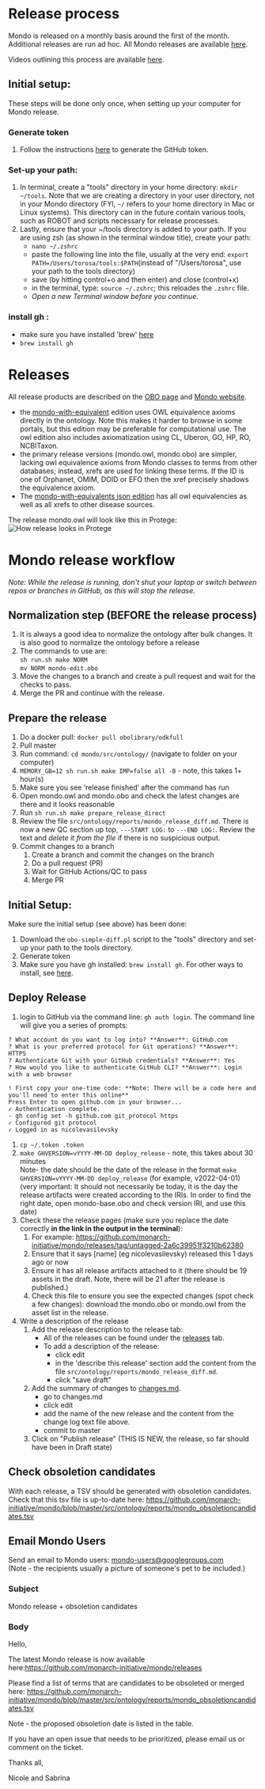 # Release process

Mondo is released on a monthly basis around the first of the month. Additional releases are run ad hoc. All Mondo releases are available [here](https://github.com/monarch-initiative/mondo/releases).

Videos outlining this process are available [here](https://www.youtube.com/watch?v=LfOnrnCCnmI).

## Initial setup: 
These steps will be done only once, when setting up your computer for Mondo release. 
### Generate token
1. Follow the instructions [here](https://mondo.readthedocs.io/en/latest/developer-guide/generate-token/) to generate the GitHub token.
### Set-up your path:
1. In terminal, create a "tools" directory in your home directory: 
`mkdir ~/tools`. 
Note that we are creating a directory in your user directory, not in your Mondo directory (FYI, `~/` refers to your home directory in Mac or Linux systems). This directory can in the future contain various tools, such as ROBOT and scripts necessary for release processes. 
1. Lastly, ensure that your ~/tools directory is added to your path. If you are using zsh (as shown in the terminal window title), create your path: 
   - `nano ~/.zshrc`
   - paste the following line into the file, usually at the very end: `export PATH=/Users/torosa/tools:$PATH`(instead of "/Users/torosa", use your path to the tools directory)
   - save (by hitting control+o and then enter) and close (control+x)
   - in the terminal, type: `source ~/.zshrc`; this reloades the `.zshrc` file. 
   - *Open a new Terminal window before you continue*. 
###  install gh : 
- make sure you have installed 'brew' [here](https://brew.sh/)
- `brew install gh`


# Releases

All release products are described on the [OBO page](http://obofoundry.org/ontology/mondo.html) and [Mondo website](https://mondo.monarchinitiative.org/).

 - the [mondo-with-equivalent](http://purl.obolibrary.org/obo/mondo/mondo-with-equivalents.owl) edition uses OWL equivalence axioms directly in the ontology. Note this makes it harder to browse in some portals, but this edition may be preferable for computational use. The owl edition also includes axiomatization using CL, Uberon, GO, HP, RO, NCBITaxon.
 - the primary release versions (mondo.owl, mondo.obo) are simpler, lacking owl equivalence axioms from Mondo classes to terms from other databases; instead, xrefs are used for linking these terms. If the ID is one of Orphanet, OMIM, DOID or EFO then the xref precisely shadows the equivalence axiom.
- The [mondo-with-equivalents json edition](http://purl.obolibrary.org/obo/mondo/mondo-with-equivalents.json) has all owl equivalencies as well as all xrefs to other disease sources.

The release mondo.owl will look like this in Protege:
![How release looks in Protege](images/release-protege-look.png)

# Mondo release workflow

_Note: While the release is running, don't shut your laptop or switch between repos or branches in GitHub, as this will stop the release._

## Normalization step (BEFORE the release process)
1. It is always a good idea to normalize the ontology after bulk changes. It is also good to normalize the ontology before a release
2. The commands to use are:  
`sh run.sh make NORM`  
`mv NORM mondo-edit.obo`   
3. Move the changes to a branch and create a pull request and wait for the checks to pass.
4. Merge the PR and continue with the release.

## Prepare the release
1. Do a docker pull: `docker pull obolibrary/odkfull`
1. Pull master
1. Run command: `cd mondo/src/ontology/` (navigate to folder on your computer)
1. `MEMORY_GB=12 sh run.sh make IMP=false all -B` - note, this takes 1+ hour(s)
1. Make sure you see ‘release finished’ after the command has run
1. Open mondo.owl and mondo.obo and check the latest changes are there and it looks reasonable
1. Run `sh run.sh make prepare_release_direct`
1. Review the file `src/ontology/reports/mondo_release_diff.md`. There is now a new QC section up top, `---START LOG:` to `---END LOG:`. Review the text and _delete it from the file_ if there is no suspicious output.
1. Commit changes to a branch
   1. Create a branch and commit the changes on the branch
   1. Do a pull request (PR)
   1. Wait for GitHub Actions/QC to pass
   1. Merge PR

## Initial Setup:
Make sure the initial setup (see above) has been done:  
1. Download the `obo-simple-diff.pl` script to the "tools" directory and set-up your path to the tools directory.  
2. Generate token  
3. Make sure you have gh installed: `brew install gh`. For other ways to install, see [here](https://github.com/cli/cli).  


## Deploy Release
1. login to GitHub via the command line: `gh auth login`. The command line will give you a series of prompts:

```
? What account do you want to log into? **Answer**: GitHub.com
? What is your preferred protocol for Git operations? **Answer**: HTTPS
? Authenticate Git with your GitHub credentials? **Answer**: Yes
? How would you like to authenticate GitHub CLI? **Answer**: Login with a web browser

! First copy your one-time code: **Note: There will be a code here and you'll need to enter this online**
Press Enter to open github.com in your browser... 
✓ Authentication complete.
- gh config set -h github.com git_protocol https
✓ Configured git protocol
✓ Logged in as nicolevasilevsky
```

1. `cp ~/.token .token`  
1. `make GHVERSION=vYYYY-MM-DD deploy_release` - note, this takes about 30 minutes  
Note- the date should be the date of the release in the format `make GHVERSION=vYYYY-MM-DD deploy_release` (for example, v2022-04-01) (very important: It should not necessarily be today, it is the day the release artifacts were created according to the IRIs. In order to find the right date, open mondo-base.obo and check version IRI, and use this date)
1. Check these the release pages (make sure you replace the date correctly **in the link in the output in the terminal**):
    1. For example: https://github.com/monarch-initiative/mondo/releases/tag/untagged-2a6c39951f3210b62380
    2. Ensure that it says [name] (eg nicolevasilevsky) released this 1 days ago or now
    3. Ensure it has all release artifacts attached to it (there should be 19 assets in the draft. Note, there will be 21 after the release is published.)
    4. Check this file to ensure you see the expected changes (spot check a few changes): download the mondo.obo or mondo.owl from the asset list in the release.
1. Write a description of the release
   1. Add the release description to the release tab: 
       - All of the releases can be found under the [releases](https://github.com/monarch-initiative/mondo/releases) tab.
       - To add a description of the release: 
         - click edit
         - in the 'describe this release' section add the content from the file `src/ontology/reports/mondo_release_diff.md`.
         - click "save draft"
   2. Add the summary of changes to [changes.md](https://github.com/monarch-initiative/mondo/blob/master/Changes.md).
      - go to changes.md
      - click edit
      - add the name of the new release and the content from the change log text file above. 
      - commit to master
   3. Click on "Publish release" (THIS IS NEW, the release, so far should have been in Draft state) 

## Check obsoletion candidates

With each release, a TSV should be generated with obsoletion candidates. Check that this tsv file is up-to-date here:
https://github.com/monarch-initiative/mondo/blob/master/src/ontology/reports/mondo_obsoletioncandidates.tsv

## Email Mondo Users
Send an email to Mondo users: mondo-users@googlegroups.com  
(Note - the recipients usually a picture of someone's pet to be included.)

### Subject
Mondo release + obsoletion candidates

### Body

Hello,  

The latest Mondo release is now available here:https://github.com/monarch-initiative/mondo/releases  

Please find a list of terms that are candidates to be obsoleted or merged here: https://github.com/monarch-initiative/mondo/blob/master/src/ontology/reports/mondo_obsoletioncandidates.tsv
  
Note - the proposed obsoletion date is listed in the table.  

If you have an open issue that needs to be prioritized, please email us or comment on the ticket.  

Thanks all,  

Nicole and Sabrina  
